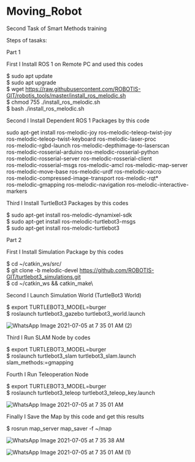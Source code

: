 # Moving_Robot
Second Task of Smart Methods training 

Steps of tasaks:

Part 1

First I Install ROS 1 on Remote PC and used this codes

$ sudo apt update\
$ sudo apt upgrade\
$ wget https://raw.githubusercontent.com/ROBOTIS-GIT/robotis_tools/master/install_ros_melodic.sh \
$ chmod 755 ./install_ros_melodic.sh \
$ bash ./install_ros_melodic.sh

Second I Install Dependent ROS 1 Packages by this code

sudo apt-get install ros-melodic-joy ros-melodic-teleop-twist-joy \
  ros-melodic-teleop-twist-keyboard ros-melodic-laser-proc \
  ros-melodic-rgbd-launch ros-melodic-depthimage-to-laserscan \
  ros-melodic-rosserial-arduino ros-melodic-rosserial-python \
  ros-melodic-rosserial-server ros-melodic-rosserial-client \
  ros-melodic-rosserial-msgs ros-melodic-amcl ros-melodic-map-server \
  ros-melodic-move-base ros-melodic-urdf ros-melodic-xacro \
  ros-melodic-compressed-image-transport ros-melodic-rqt* \
  ros-melodic-gmapping ros-melodic-navigation ros-melodic-interactive-markers
  
  Third I Install TurtleBot3 Packages by this codes 
  
$ sudo apt-get install ros-melodic-dynamixel-sdk\
$ sudo apt-get install ros-melodic-turtlebot3-msgs\
$ sudo apt-get install ros-melodic-turtlebot3

Part 2

First I Install Simulation Package by this codes

$ cd ~/catkin_ws/src/ \
$ git clone -b melodic-devel https://github.com/ROBOTIS-GIT/turtlebot3_simulations.git \
$ cd ~/catkin_ws && catkin_make\

Second I Launch Simulation World (TurtleBot3 World)

$ export TURTLEBOT3_MODEL=burger\
$ roslaunch turtlebot3_gazebo turtlebot3_world.launch

![WhatsApp Image 2021-07-05 at 7 35 01 AM (2)](https://user-images.githubusercontent.com/86194970/124419596-7be5ea00-dd66-11eb-87c3-454c7934c7ad.jpeg)

Third I Run SLAM Node by codes

$ export TURTLEBOT3_MODEL=burger\
$ roslaunch turtlebot3_slam turtlebot3_slam.launch slam_methods:=gmapping

Fourth I Run Teleoperation Node 

$ export TURTLEBOT3_MODEL=burger\
$ roslaunch turtlebot3_teleop turtlebot3_teleop_key.launch

![WhatsApp Image 2021-07-05 at 7 35 01 AM](https://user-images.githubusercontent.com/86194970/124420149-a1bfbe80-dd67-11eb-9fad-12df9acf2fd0.jpeg)

Finally I Save the Map by this code and get this results

$ rosrun map_server map_saver -f ~/map

![WhatsApp Image 2021-07-05 at 7 35 38 AM](https://user-images.githubusercontent.com/86194970/124420263-e4819680-dd67-11eb-9790-4345741dd9f0.jpeg)

![WhatsApp Image 2021-07-05 at 7 35 01 AM (1)](https://user-images.githubusercontent.com/86194970/124420284-eba8a480-dd67-11eb-9aca-d77770d97355.jpeg)

